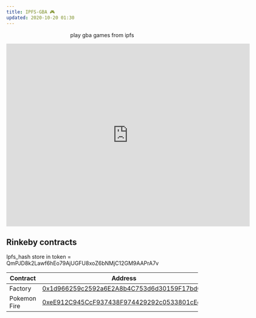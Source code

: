 ```yaml
---
title: IPFS-GBA 🎮
updated: 2020-10-20 01:30
---
```


<p align="center">
play gba games from ipfs
</p>

<p align="center">
<iframe src="https://www.youtube.com/embed/jdD_Mvz4hjM
" width="640" height="480" frameborder="0" allow="autoplay; fullscreen" allowfullscreen></iframe>
</p>

## Rinkeby contracts

Ipfs_hash store in token = QmPJD8k2Lawf6hEo79AjUGFU8xoZ6bNMjC12GM9AAPrA7v

| Contract     | Address                                                                                                                     |
| ------------ | --------------------------------------------------------------------------------------------------------------------------- |
| Factory      | [0x1d966259c2592a6E2A8b4C753d6d30159F17bdC1](https://rinkeby.etherscan.io/token/0xeE912C945CcF937438F974429292c0533801cEea) |
| Pokemon Fire | [0xeE912C945CcF937438F974429292c0533801cEea](https://rinkeby.etherscan.io/token/0xeE912C945CcF937438F974429292c0533801cEea) |
